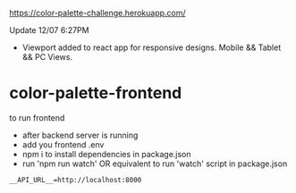 https://color-palette-challenge.herokuapp.com/

Update 12/07 6:27PM
- Viewport added to react app for responsive designs. Mobile && Tablet && PC Views.

# color-palette-frontend

to run frontend

- after backend server is running
- add you frontend .env 
- npm i to install dependencies in package.json
- run 'npm run watch' OR equivalent to run 'watch' script in package.json

```
__API_URL__=http://localhost:8000
```


